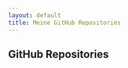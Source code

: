 ```yaml
---
layout: default
title: Meine GitHub Repositories
---
```


## GitHub Repositories

<ul id="repo-list"></ul>

<script>
  fetch('https://api.github.com/users/volkansah/repos')
    .then(response => response.json())
    .then(data => {
      let repoList = document.getElementById('repo-list');
      data.forEach(repo => {
        let listItem = document.createElement('li');
        listItem.innerHTML = `<a href="${repo.html_url}">${repo.name}</a> - ${repo.description}`;
        repoList.appendChild(listItem);
      });
    });
</script>
